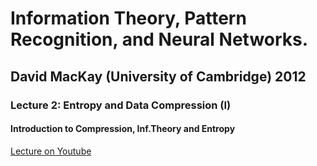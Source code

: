 # Information Theory, Pattern Recognition, and Neural Networks.
## David MacKay (University of Cambridge) 2012
### Lecture 2: Entropy and Data Compression (I)
#### Introduction to Compression, Inf.Theory and Entropy

[Lecture on Youtube](https://www.youtube.com/watch?v=BCiZc0n6COY&list=PLruBu5BI5n4aFpG32iMbdWoRVAA-Vcso6&index=2)

